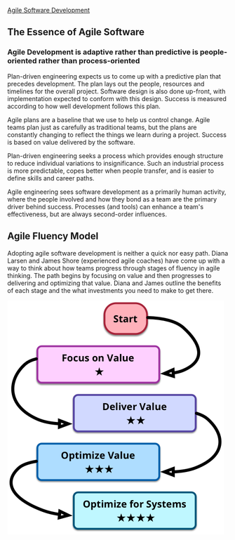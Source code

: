 [Agile Software Development](http://martinfowler.com/agile.html)

## The Essence of Agile Software



### Agile Development is adaptive rather than predictive  is people-oriented rather than process-oriented

Plan-driven engineering expects us to come up with a predictive plan that precedes development. The plan lays out the people, resources and timelines for the overall project. Software design is also done up-front, with implementation expected to conform with this design. Success is measured according to how well development follows this plan.

Agile plans are a baseline that we use to help us control change. Agile teams plan just as carefully as traditional teams, but the plans are constantly changing to reflect the things we learn during a project. Success is based on value delivered by the software.


Plan-driven engineering seeks a process which provides enough structure to reduce individual variations to insignificance. Such an industrial process is more predictable, copes better when people transfer, and is easier to define skills and career paths.

Agile engineering sees software development as a primarily human activity, where the people involved and how they bond as a team are the primary driver behind success. Processes (and tools) can enhance a team's effectiveness, but are always second-order influences.


## Agile Fluency Model

Adopting agile software development is neither a quick nor easy path. Diana Larsen and James Shore (experienced agile coaches) 
have come up with a way to think about how teams progress through stages of fluency in agile thinking. The path begins by focusing on value and then progresses to delivering and optimizing that value. Diana and James outline the benefits of each stage and the what investments you need to make to get there.

![AgileFluency](../images/articles/fluency-small.png)